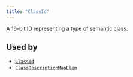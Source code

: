 ```yaml
---
title: "ClassId"
---
```


A 16-bit ID representing a type of semantic class.



## Used by

* [`ClassId`](../components/class_id.md)
* [`ClassDescriptionMapElem`](../datatypes/class_description_map_elem.md)
